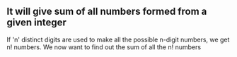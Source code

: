 ## It will give sum of all numbers formed from a given integer

If 'n' distinct digits are used to make all the possible n-digit numbers, we get n! numbers. We now want to find out the sum of all the n! numbers
